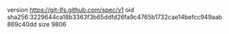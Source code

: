 version https://git-lfs.github.com/spec/v1
oid sha256:3229644ca18b3363f3b65ddfd26fa9c4765b1732cae14befcc949aab869c40dd
size 9806
